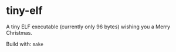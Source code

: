 # tiny-elf

A tiny ELF executable (currently only 96 bytes) wishing you a Merry Christmas.

Build with: ```make```

